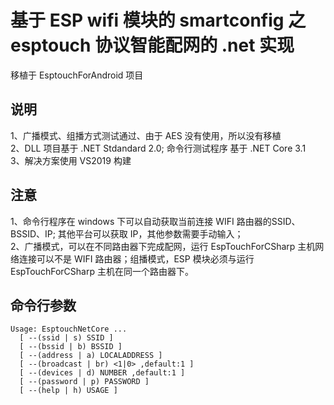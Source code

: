 # 基于 ESP wifi 模块的 smartconfig 之 esptouch 协议智能配网的 .net 实现
移植于 EsptouchForAndroid 项目


## 说明
1、广播模式、组播方式测试通过、由于 AES 没有使用，所以没有移植  
2、DLL 项目基于 .NET Stdandard 2.0; 命令行测试程序 基于 .NET Core 3.1   
3、解决方案使用 VS2019 构建  

## 注意
1、命令行程序在 windows 下可以自动获取当前连接 WIFI 路由器的SSID、BSSID、IP; 其他平台可以获取 IP，其他参数需要手动输入；  
2、广播模式，可以在不同路由器下完成配网，运行 EspTouchForCSharp 主机网络连接可以不是 WIFI 路由器；组播模式，ESP 模块必须与运行 EspTouchForCSharp 主机在同一个路由器下。  

## 命令行参数  
```
Usage: EsptouchNetCore ...
  [ --(ssid | s) SSID ]
  [ --(bssid | b) BSSID ]
  [ --(address | a) LOCALADDRESS ]
  [ --(broadcast | br) <1|0> ,default:1 ]
  [ --(devices | d) NUMBER ,default:1 ]
  [ --(password | p) PASSWORD ]
  [ --(help | h) USAGE ]
```
